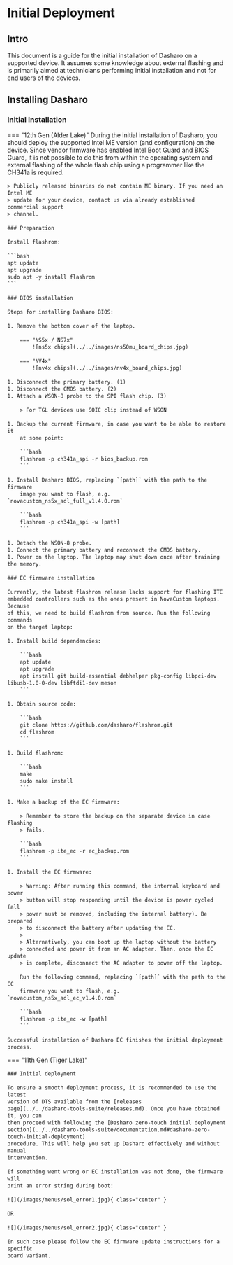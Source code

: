 # Initial Deployment

## Intro

This document is a guide for the initial installation of Dasharo on a supported
device. It assumes some knowledge about external flashing and is primarily aimed
at technicians performing initial installation and not for end users of the
devices.

## Installing Dasharo

### Initial Installation

=== "12th Gen (Alder Lake)"
    During the initial installation of Dasharo, you should deploy the supported
    Intel ME version (and configuration) on the device. Since vendor firmware
    has enabled Intel Boot Guard and BIOS Guard, it is not possible to do this
    from within the operating system and external flashing of the whole flash
    chip using a programmer like the CH341a is required.

    > Publicly released binaries do not contain ME binary. If you need an Intel ME
    > update for your device, contact us via already established commercial support
    > channel.

    ### Preparation

    Install flashrom:

    ```bash
    apt update
    apt upgrade
    sudo apt -y install flashrom
    ```

    ### BIOS installation

    Steps for installing Dasharo BIOS:

    1. Remove the bottom cover of the laptop.

        === "NS5x / NS7x"
            ![ns5x chips](../../images/ns50mu_board_chips.jpg)

        === "NV4x"
            ![nv4x chips](../../images/nv4x_board_chips.jpg)

    1. Disconnect the primary battery. (1)
    1. Disconnect the CMOS battery. (2)
    1. Attach a WSON-8 probe to the SPI flash chip. (3)

        > For TGL devices use SOIC clip instead of WSON

    1. Backup the current firmware, in case you want to be able to restore it
        at some point:

        ```bash
        flashrom -p ch341a_spi -r bios_backup.rom
        ```

    1. Install Dasharo BIOS, replacing `[path]` with the path to the firmware
        image you want to flash, e.g. `novacustom_ns5x_adl_full_v1.4.0.rom`

        ```bash
        flashrom -p ch341a_spi -w [path]
        ```

    1. Detach the WSON-8 probe.
    1. Connect the primary battery and reconnect the CMOS battery.
    1. Power on the laptop. The laptop may shut down once after training the memory.

    ### EC firmware installation

    Currently, the latest flashrom release lacks support for flashing ITE
    embedded controllers such as the ones present in NovaCustom laptops. Because
    of this, we need to build flashrom from source. Run the following commands
    on the target laptop:

    1. Install build dependencies:

        ```bash
        apt update
        apt upgrade
        apt install git build-essential debhelper pkg-config libpci-dev libusb-1.0-0-dev libftdi1-dev meson
        ```

    1. Obtain source code:

        ```bash
        git clone https://github.com/dasharo/flashrom.git
        cd flashrom
        ```

    1. Build flashrom:

        ```bash
        make
        sudo make install
        ```

    1. Make a backup of the EC firmware:

        > Remember to store the backup on the separate device in case flashing
        > fails.

        ```bash
        flashrom -p ite_ec -r ec_backup.rom
        ```

    1. Install the EC firmware:

        > Warning: After running this command, the internal keyboard and power
        > button will stop responding until the device is power cycled (all
        > power must be removed, including the internal battery). Be prepared
        > to disconnect the battery after updating the EC.
        >
        > Alternatively, you can boot up the laptop without the battery
        > connected and power it from an AC adapter. Then, once the EC update
        > is complete, disconnect the AC adapter to power off the laptop.

        Run the following command, replacing `[path]` with the path to the EC
        firmware you want to flash, e.g. `novacustom_ns5x_adl_ec_v1.4.0.rom`

        ```bash
        flashrom -p ite_ec -w [path]
        ```

    Successful installation of Dasharo EC finishes the initial deployment
    process.

=== "11th Gen (Tiger Lake)"

    ### Initial deployment

    To ensure a smooth deployment process, it is recommended to use the latest
    version of DTS available from the [releases
    page](../../dasharo-tools-suite/releases.md). Once you have obtained it, you can
    then proceed with following the [Dasharo zero-touch initial deployment
    section](../../dasharo-tools-suite/documentation.md#dasharo-zero-touch-initial-deployment)
    procedure. This will help you set up Dasharo effectively and without manual
    intervention.

    If something went wrong or EC installation was not done, the firmware will
    print an error string during boot:

    ![](/images/menus/sol_error1.jpg){ class="center" }

    OR

    ![](/images/menus/sol_error2.jpg){ class="center" }

    In such case please follow the EC firmware update instructions for a specific
    board variant.

